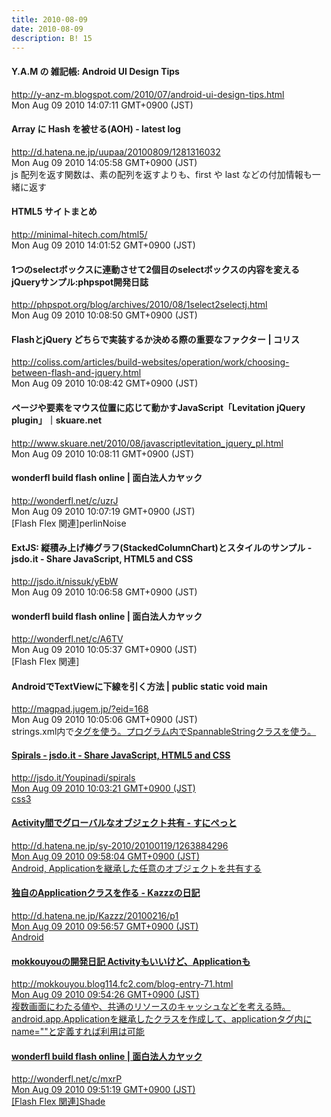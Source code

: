 ```yaml
---
title: 2010-08-09
date: 2010-08-09
description: B! 15
---
```


#### Y.A.M の 雑記帳: Android UI Design Tips
http://y-anz-m.blogspot.com/2010/07/android-ui-design-tips.html<br>
Mon Aug 09 2010 14:07:11 GMT+0900 (JST)<br>


####  Array に Hash を被せる(AOH) - latest log
http://d.hatena.ne.jp/uupaa/20100809/1281316032<br>
Mon Aug 09 2010 14:05:58 GMT+0900 (JST)<br>
js 配列を返す関数は、素の配列を返すよりも、first や last などの付加情報も一緒に返す


#### HTML5 サイトまとめ
http://minimal-hitech.com/html5/<br>
Mon Aug 09 2010 14:01:52 GMT+0900 (JST)<br>


#### 1つのselectボックスに連動させて2個目のselectボックスの内容を変えるjQueryサンプル:phpspot開発日誌
http://phpspot.org/blog/archives/2010/08/1select2selectj.html<br>
Mon Aug 09 2010 10:08:50 GMT+0900 (JST)<br>


####   FlashとjQuery どちらで実装するか決める際の重要なファクター | コリス
http://coliss.com/articles/build-websites/operation/work/choosing-between-flash-and-jquery.html<br>
Mon Aug 09 2010 10:08:42 GMT+0900 (JST)<br>


#### ページや要素をマウス位置に応じて動かすJavaScript「Levitation jQuery plugin」｜skuare.net
http://www.skuare.net/2010/08/javascriptlevitation_jquery_pl.html<br>
Mon Aug 09 2010 10:08:11 GMT+0900 (JST)<br>


#### wonderfl build flash online | 面白法人カヤック
http://wonderfl.net/c/uzrJ<br>
Mon Aug 09 2010 10:07:19 GMT+0900 (JST)<br>
[Flash Flex 関連]perlinNoise


#### ExtJS: 縦積み上げ棒グラフ(StackedColumnChart)とスタイルのサンプル - jsdo.it - Share JavaScript, HTML5 and CSS
http://jsdo.it/nissuk/yEbW<br>
Mon Aug 09 2010 10:06:58 GMT+0900 (JST)<br>


#### wonderfl build flash online | 面白法人カヤック
http://wonderfl.net/c/A6TV<br>
Mon Aug 09 2010 10:05:37 GMT+0900 (JST)<br>
[Flash Flex 関連]


#### AndroidでTextViewに下線を引く方法 | public static void main
http://magpad.jugem.jp/?eid=168<br>
Mon Aug 09 2010 10:05:06 GMT+0900 (JST)<br>
strings.xml内で<u>タグを使う。プログラム内でSpannableStringクラスを使う。


#### Spirals - jsdo.it - Share JavaScript, HTML5 and CSS
http://jsdo.it/Youpinadi/spirals<br>
Mon Aug 09 2010 10:03:21 GMT+0900 (JST)<br>
css3


#### Activity間でグローバルなオブジェクト共有 - すにぺっと
http://d.hatena.ne.jp/sy-2010/20100119/1263884296<br>
Mon Aug 09 2010 09:58:04 GMT+0900 (JST)<br>
Android, Applicationを継承した任意のオブジェクトを共有する


#### 独自のApplicationクラスを作る  - Kazzzの日記
http://d.hatena.ne.jp/Kazzz/20100216/p1<br>
Mon Aug 09 2010 09:56:57 GMT+0900 (JST)<br>
Android


#### mokkouyouの開発日記 Activityもいいけど、Applicationも
http://mokkouyou.blog114.fc2.com/blog-entry-71.html<br>
Mon Aug 09 2010 09:54:26 GMT+0900 (JST)<br>
複数画面にわたる値や、共通のリソースのキャッシュなどを考える時。android.app.Applicationを継承したクラスを作成して、applicationタグ内にname=""と定義すれば利用は可能


#### wonderfl build flash online | 面白法人カヤック
http://wonderfl.net/c/mxrP<br>
Mon Aug 09 2010 09:51:19 GMT+0900 (JST)<br>
[Flash Flex 関連]Shade


